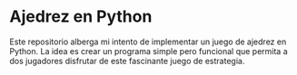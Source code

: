 

# Ajedrez en Python

Este repositorio alberga mi intento de implementar un juego de ajedrez en Python. La idea es crear un programa simple pero funcional que permita a dos jugadores disfrutar de este fascinante juego de estrategia.

